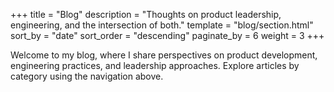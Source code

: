 +++
title = "Blog"
description = "Thoughts on product leadership, engineering, and the intersection of both."
template = "blog/section.html"
sort_by = "date"
sort_order = "descending"
paginate_by = 6
weight = 3
+++

Welcome to my blog, where I share perspectives on product development, engineering practices, and leadership approaches. Explore articles by category using the navigation above.

